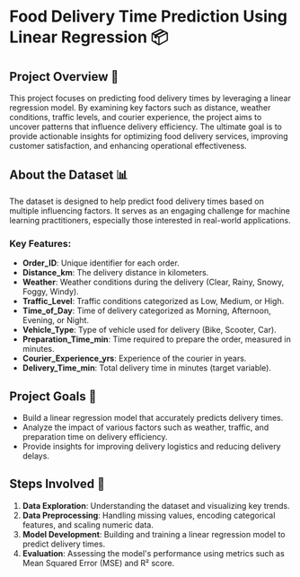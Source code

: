 # Food Delivery Time Prediction Using Linear Regression 📦

## Project Overview 🚀  
This project focuses on predicting food delivery times by leveraging a linear regression model. By examining key factors such as distance, weather conditions, traffic levels, and courier experience, the project aims to uncover patterns that influence delivery efficiency. The ultimate goal is to provide actionable insights for optimizing food delivery services, improving customer satisfaction, and enhancing operational effectiveness.  

## About the Dataset 📊  
The dataset is designed to help predict food delivery times based on multiple influencing factors. It serves as an engaging challenge for machine learning practitioners, especially those interested in real-world applications.  

### Key Features:  
- **Order_ID**: Unique identifier for each order.  
- **Distance_km**: The delivery distance in kilometers.  
- **Weather**: Weather conditions during the delivery (Clear, Rainy, Snowy, Foggy, Windy).  
- **Traffic_Level**: Traffic conditions categorized as Low, Medium, or High.  
- **Time_of_Day**: Time of delivery categorized as Morning, Afternoon, Evening, or Night.  
- **Vehicle_Type**: Type of vehicle used for delivery (Bike, Scooter, Car).  
- **Preparation_Time_min**: Time required to prepare the order, measured in minutes.  
- **Courier_Experience_yrs**: Experience of the courier in years.  
- **Delivery_Time_min**: Total delivery time in minutes (target variable).  

## Project Goals 🎯  
- Build a linear regression model that accurately predicts delivery times.  
- Analyze the impact of various factors such as weather, traffic, and preparation time on delivery efficiency.  
- Provide insights for improving delivery logistics and reducing delivery delays.  


## Steps Involved 📝  
1. **Data Exploration**: Understanding the dataset and visualizing key trends.  
2. **Data Preprocessing**: Handling missing values, encoding categorical features, and scaling numeric data.  
3. **Model Development**: Building and training a linear regression model to predict delivery times.  
4. **Evaluation**: Assessing the model's performance using metrics such as Mean Squared Error (MSE) and R² score.  
